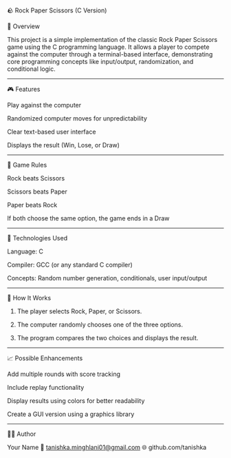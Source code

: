 

🪨 Rock Paper Scissors (C Version)

📖 Overview

This project is a simple implementation of the classic Rock Paper Scissors game using the C programming language.
It allows a player to compete against the computer through a terminal-based interface, demonstrating core programming concepts like input/output, randomization, and conditional logic.


---

🎮 Features

Play against the computer

Randomized computer moves for unpredictability

Clear text-based user interface

Displays the result (Win, Lose, or Draw)



---

🧠 Game Rules

Rock beats Scissors

Scissors beats Paper

Paper beats Rock

If both choose the same option, the game ends in a Draw



---

🧰 Technologies Used

Language: C

Compiler: GCC (or any standard C compiler)

Concepts: Random number generation, conditionals, user input/output



---

🚀 How It Works

1. The player selects Rock, Paper, or Scissors.


2. The computer randomly chooses one of the three options.


3. The program compares the two choices and displays the result.




---

📈 Possible Enhancements

Add multiple rounds with score tracking

Include replay functionality

Display results using colors for better readability

Create a GUI version using a graphics library



---

👨‍💻 Author

Your Name
📧 tanishka.minghlani01@gmail.com
🌐 github.com/tanishka 
